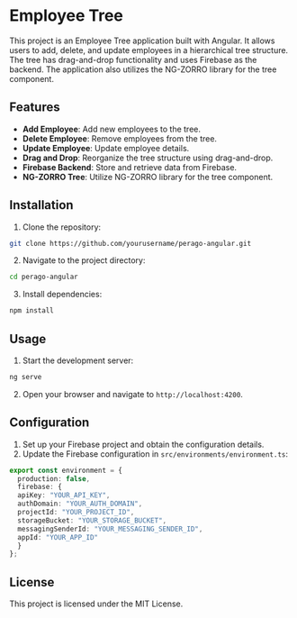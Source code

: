 # Employee Tree

This project is an Employee Tree application built with Angular. It allows users to add, delete, and update employees in a hierarchical tree structure. The tree has drag-and-drop functionality and uses Firebase as the backend. The application also utilizes the NG-ZORRO library for the tree component.

## Features

- **Add Employee**: Add new employees to the tree.
- **Delete Employee**: Remove employees from the tree.
- **Update Employee**: Update employee details.
- **Drag and Drop**: Reorganize the tree structure using drag-and-drop.
- **Firebase Backend**: Store and retrieve data from Firebase.
- **NG-ZORRO Tree**: Utilize NG-ZORRO library for the tree component.

## Installation

1. Clone the repository:
  ```bash
  git clone https://github.com/yourusername/perago-angular.git
  ```
2. Navigate to the project directory:
  ```bash
  cd perago-angular
  ```
3. Install dependencies:
  ```bash
  npm install
  ```

## Usage

1. Start the development server:
  ```bash
  ng serve
  ```
2. Open your browser and navigate to `http://localhost:4200`.

## Configuration

1. Set up your Firebase project and obtain the configuration details.
2. Update the Firebase configuration in `src/environments/environment.ts`:
  ```typescript
  export const environment = {
    production: false,
    firebase: {
    apiKey: "YOUR_API_KEY",
    authDomain: "YOUR_AUTH_DOMAIN",
    projectId: "YOUR_PROJECT_ID",
    storageBucket: "YOUR_STORAGE_BUCKET",
    messagingSenderId: "YOUR_MESSAGING_SENDER_ID",
    appId: "YOUR_APP_ID"
    }
  };
  ```


## License

This project is licensed under the MIT License.

